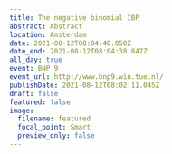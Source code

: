 ```yaml
---
title: The negative binomial IBP
abstract: Abstract
location: Amsterdam
date: 2021-08-12T08:04:40.050Z
date_end: 2021-08-12T08:04:38.847Z
all_day: true
event: BNP 9
event_url: http://www.bnp9.win.tue.nl/
publishDate: 2021-08-12T08:02:11.045Z
draft: false
featured: false
image:
  filename: featured
  focal_point: Smart
  preview_only: false
---
```

